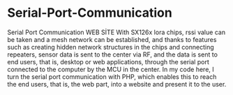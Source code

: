 # Serial-Port-Communication
Serial Port Communication WEB SİTE
With SX126x lora chips, rssi value can be taken and a mesh network can be established, and thanks to features such as creating hidden network structures in the chips and connecting repeaters, sensor data is sent to the center via RF, and the data is sent to end users, that is, desktop or web applications, through the serial port connected to the computer by the MCU in the center. In my code here, I turn the serial port communication with PHP, which enables this to reach the end users, that is, the web part, into a website and present it to the user.

